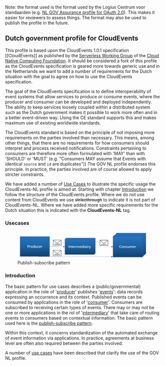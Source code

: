 Note: the format used is the format used by the Logius Centrum voor standaarden (e.g. [NL GOV Assurance profile for OAuth 2.0](https://publicatie.centrumvoorstandaarden.nl/api/oauth/)). This makes it easier for reviewers to assess things. The format may also be used to publish the profile in the future.

## Dutch government profile for CloudEvents 
This profile is based upon the CloudEvents 1.0.1 specification [[CloudEvents]] as published by the [Serverless Working Group](https://github.com/cncf/wg-serverless) of the
 [Cloud Native Computing Foundation](https://www.cncf.io/).
It should be considered a fork of this profile as the CloudEvents specification is geared more towards generic use and in the Netherlands we want to add a number of requirements for the Dutch situation with the goal to agree on how to use the CloudEvents specification.

The goal of the CloudEvents specification is to define interoperability of event systems that allow services to produce or consume events, where the producer and consumer can be developed and deployed independently. The ability to keep services loosely coupled within a distributed system such as the Dutch government makes it possible to work more often and in a better event-driven way. Using the CE standard supports this and makes maximum use of existing worldwide standards.

The CloudEvents standard is based on the principle of not imposing more requirements on the parties involved than necessary. This means, among other things, that there are no requirements for how consumers should interpret and process received notifications. Constraints pertaining to consumers are therefore more often formulated with 'MAY' than with 'SHOULD' or 'MUST' (e.g. "Consumers MAY assume that Events with identical `source` and `id` are duplicates")) The GOV NL profile endorses this principle. In practice, the parties involved are of course allowed to apply stricter constraints.

We have added a number of [Use Cases](#usecases) to illustrate the specific usage the CloudEvents-NL profile is aimed at. Starting with chapter [Introduction](#introduction) we follow the structure of the CloudEvents profile. Where we do not use content from CloudEvents we use ~~strikethrough~~ to indicate it is not part of CloudEvents-NL. Where we have added more specific requirements for the Dutch situation this is indicated with the **CloudEvents-NL** tag.

### Usecases
 <figure id='authorization_code'>
	<img alt="Pubsub image" src='media/use-case-pubsub1.png' width="600" />
	<figcaption>Publish-subscribe pattern</figcaption>
 </figure>

### Introduction
The basic pattern for use cases describes a (public/governmental) application in the role of '[producer](#producer)' publishes '[events](#event)': data records expressing an occurrence and its context. Published events can be consumed by applications in the role of '[consumer](#consumer)'. Consumers are subscribed to receiving certain types of events. There may or may not be one or more applications in the rol of '[intermediary](#intermediary)' that take care of routing events to consumers based on contextual information. The basic pattern used here is the [publish-subscribe pattern](https://en.wikipedia.org/wiki/Publish%E2%80%93subscribe_pattern).

Within this context, it concerns standardization of the automated exchange of event information via applications. In practice, agreements at business level are often also required between the parties involved. 

A number of [use cases](use-cases) have been described that clarify the use of the GOV NL profile.


